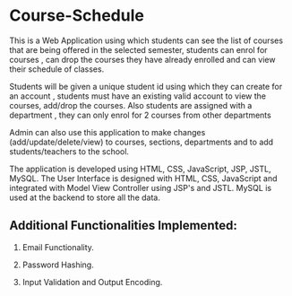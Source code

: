 # Course-Schedule

This is a Web Application using which students can see the list of courses that are being offered in the selected semester,
students can enrol for courses , can drop the courses they have already enrolled and can view their schedule of classes.

Students will be given a unique student id using which they can create for an account , students must have an existing valid account
to view the courses, add/drop the courses. Also students are assigned with a department , they can only enrol for 2 courses from other 
departments 

Admin can also use this application to make changes (add/update/delete/view) to courses, sections, departments and to add students/teachers to the school.

The application is developed using HTML, CSS, JavaScript, JSP, JSTL, MySQL. The User Interface is designed with HTML, CSS, JavaScript and integrated with Model View Controller using JSP's and JSTL. MySQL is used at the backend to store all the data.

## Additional Functionalities Implemented:

1. Email Functionality.

2. Password Hashing.

3. Input Validation and Output Encoding.
